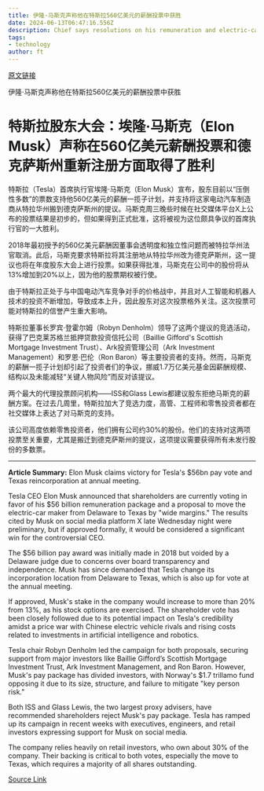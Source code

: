 ```yaml
---
title: 伊隆·马斯克声称他在特斯拉560亿美元的薪酬投票中获胜
date: 2024-06-13T06:47:16.556Z
description: Chief says resolutions on his remuneration and electric-car maker’s Texas move are passing by ‘wide margins’
tags: 
- technology
author: ft
---
```


[原文链接](https://ft.com/content/19c1962b-143a-4350-8e16-fe75f61488ae)

伊隆·马斯克声称他在特斯拉560亿美元的薪酬投票中获胜

# 特斯拉股东大会：埃隆·马斯克（Elon Musk）声称在560亿美元薪酬投票和德克萨斯州重新注册方面取得了胜利

特斯拉（Tesla）首席执行官埃隆·马斯克（Elon Musk）宣布，股东目前以“压倒性多数”的票数支持他560亿美元的薪酬一揽子计划，并支持将这家电动汽车制造商从特拉华州搬到德克萨斯州的提议。马斯克周三晚些时候在社交媒体平台X上公布的投票结果是初步的，但如果得到正式批准，这将被视为这位颇具争议的首席执行官的一大胜利。

2018年最初授予的560亿美元薪酬因董事会透明度和独立性问题而被特拉华州法官取消。此后，马斯克要求特斯拉将其注册地从特拉华州改为德克萨斯州，这一提议也将在年度股东大会上进行投票。如果获得批准，马斯克在公司中的股份将从13%增加到20%以上，因为他的股票期权被行使。

由于特斯拉正处于与中国电动汽车竞争对手的价格战中，并且对人工智能和机器人技术的投资不断增加，导致成本上升，因此股东对这次投票格外关注。这次投票可能对特斯拉的信誉产生重大影响。

特斯拉董事长罗宾·登霍尔姆（Robyn Denholm）领导了这两个提议的竞选活动，获得了巴克莱苏格兰抵押贷款投资信托公司（Baillie Gifford's Scottish Mortgage Investment Trust）、Ark投资管理公司（Ark Investment Management）和罗恩·巴伦（Ron Baron）等主要投资者的支持。然而，马斯克的薪酬一揽子计划却引起了投资者们的争议，挪威1.7万亿美元基金因薪酬规模、结构以及未能减轻“关键人物风险”而反对该提议。

两个最大的代理投票顾问机构——ISS和Glass Lewis都建议股东拒绝马斯克的薪酬方案。在过去几周里，特斯拉加大了竞选力度，高管、工程师和零售投资者都在社交媒体上表达了对马斯克的支持。

该公司高度依赖零售投资者，他们拥有公司约30%的股份。他们的支持对这两项投票至关重要，尤其是搬迁到德克萨斯州的提议，这项提议需要获得所有未发行股份的多数票。

---

 **Article Summary:** Elon Musk claims victory for Tesla's $56bn pay vote and Texas reincorporation at annual meeting. 

Tesla CEO Elon Musk announced that shareholders are currently voting in favor of his $56 billion remuneration package and a proposal to move the electric-car maker from Delaware to Texas by "wide margins." The results cited by Musk on social media platform X late Wednesday night were preliminary, but if approved formally, it would be considered a significant win for the controversial CEO.

The $56 billion pay award was initially made in 2018 but voided by a Delaware judge due to concerns over board transparency and independence. Musk has since demanded that Tesla change its incorporation location from Delaware to Texas, which is also up for vote at the annual meeting.

If approved, Musk's stake in the company would increase to more than 20% from 13%, as his stock options are exercised. The shareholder vote has been closely followed due to its potential impact on Tesla's credibility amidst a price war with Chinese electric vehicle rivals and rising costs related to investments in artificial intelligence and robotics.

Tesla chair Robyn Denholm led the campaign for both proposals, securing support from major investors like Baillie Gifford’s Scottish Mortgage Investment Trust, Ark Investment Management, and Ron Baron. However, Musk's pay package has divided investors, with Norway's $1.7 trillamo fund opposing it due to its size, structure, and failure to mitigate "key person risk."

Both ISS and Glass Lewis, the two largest proxy advisers, have recommended shareholders reject Musk's pay package. Tesla has ramped up its campaign in recent weeks with executives, engineers, and retail investors expressing support for Musk on social media.

The company relies heavily on retail investors, who own about 30% of the company. Their backing is critical to both votes, especially the move to Texas, which requires a majority of all shares outstanding.

[Source Link](https://ft.com/content/19c1962b-143a-4350-8e16-fe75f61488ae)

